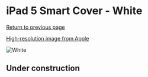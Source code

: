 # iPad 5 Smart Cover - White

[Return to previous page](/ipad_air)

[High-resolution image from Apple](https://store.storeimages.cdn-apple.com/8756/as-images.apple.com/is/MQ4M2?wid=4500&hei=4500&fmt=png)

<div style="width: 512px"><img src="/almost_uncompressed/MQ4M2.webp" alt="White"></div>

## Under construction
